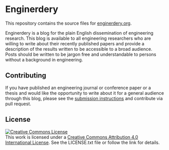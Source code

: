 # Enginerdery
This repository contains the source files for [enginerdery.org](http://www.enginerdery.org).

Enginerdery is a blog for the plain English dissemination of engineering research. This blog is available to all engineering researchers who are willing to write about their recently published papers and provide a description of the results written to be accessible to a broad audience. Posts should be written to be jargon free and understandable to persons without a background in engineering.

## Contributing
If you have published an engineering journal or conference paper or a thesis and would like the opportunity to write about it for a general audience through this blog, please see the [submission instructions](/submit/index.md) and contribute via pull request.

## License

<a rel="license" href="http://creativecommons.org/licenses/by/4.0/"><img alt="Creative Commons License" style="border-width:0" src="https://i.creativecommons.org/l/by/4.0/88x31.png" /></a><br />
This work is licensed under a [Creative Commons Attribution 4.0 International License](http://creativecommons.org/licenses/by/4.0/).
See the LICENSE.txt file or follow the link for details.